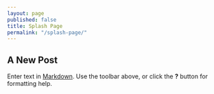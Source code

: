 ```yaml
---
layout: page
published: false
title: Splash Page
permalink: "/splash-page/"
---
```


## A New Post

Enter text in [Markdown](http://daringfireball.net/projects/markdown/). Use the toolbar above, or click the **?** button for formatting help.
